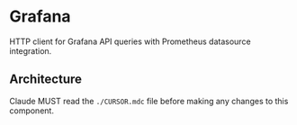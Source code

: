 # Grafana

HTTP client for Grafana API queries with Prometheus datasource integration.

## Architecture  
Claude MUST read the `./CURSOR.mdc` file before making any changes to this component.